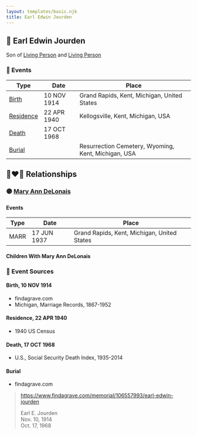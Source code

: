 ```yaml
---
layout: templates/basic.njk
title: Earl Edwin Jourden
---
```

## 🔵 Earl Edwin Jourden

Son of [Living Person](/people/3/38504226) and [Living Person](/people/1/13406384)

### 📆 Events

Type | Date | Place
------ | ------ | ------
[Birth](#event-0) | 10 NOV 1914 | Grand Rapids, Kent, Michigan, United States
[Residence](#event-1) | 22 APR 1940 | Kellogsville, Kent, Michigan, USA
[Death](#event-2) | 17 OCT 1968 |
[Burial](#event-3) |  | Resurrection Cemetery, Wyoming, Kent, Michigan, USA

## 👩‍❤️‍👨 Relationships

### 🟣 [Mary Ann DeLonais](/people/3/38006988)

#### Events

Type | Date | Place
------ | ------ | ------
MARR | 17 JUN 1937 | Grand Rapids, Kent, Michigan, United States
#### Children With Mary Ann DeLonais
### 📰 Event Sources

#### <a id="event-0"></a> Birth, 10 NOV 1914
* findagrave.com
* Michigan, Marriage Records, 1867-1952

#### <a id="event-1"></a> Residence, 22 APR 1940
* 1940 US Census

#### <a id="event-2"></a> Death, 17 OCT 1968
* U.S., Social Security Death Index, 1935-2014

#### <a id="event-3"></a> Burial
* findagrave.com
>   
  > https://www.findagrave.com/memorial/106557993/earl-edwin-jourden  
  >   
  > Earl E. Jourden  
  > Nov. 10, 1914  
  > Oct. 17, 1968